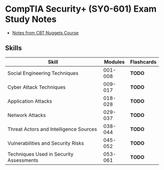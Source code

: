 # CompTIA Security+ (SY0-601) Exam Study Notes
- [Notes from CBT Nuggets Course](https://github.com/adamszymanowski/security_plus_SY0-601/blob/main/CBT_Nuggets_Security%2B.md)

## Skills

Skill | Modules | Flashcards
------|---------|-----------
Social Engineering Techniques           | 001-008 | **TODO**
Cyber Attack Techniques                 | 009-017 | **TODO**
Application Attacks                     | 018-028 | **TODO**
Network Attacks                         | 029-037 | **TODO**
Threat Actors and Intelligence Sources  | 038-044 | **TODO**
Vulnerabilities and Security Risks      | 045-052 | **TODO**
Techniques Used in Security Assessments | 053-061 | **TODO**